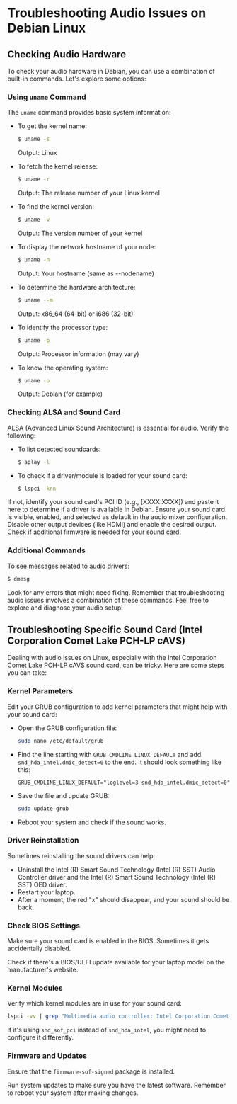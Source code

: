 # Troubleshooting Audio Issues on Debian Linux

## Checking Audio Hardware

To check your audio hardware in Debian, you can use a combination of built-in commands. Let's explore some options:

### Using `uname` Command

The `uname` command provides basic system information:

- To get the kernel name:  
  ```bash
  $ uname -s
  ```
  Output: Linux

- To fetch the kernel release:  
  ```bash
  $ uname -r
  ```
  Output: The release number of your Linux kernel

- To find the kernel version:  
  ```bash
  $ uname -v
  ```
  Output: The version number of your kernel

- To display the network hostname of your node:  
  ```bash
  $ uname -n
  ```
  Output: Your hostname (same as --nodename)

- To determine the hardware architecture:  
  ```bash
  $ uname --m
  ```
  Output: x86_64 (64-bit) or i686 (32-bit)

- To identify the processor type:  
  ```bash
  $ uname -p
  ```
  Output: Processor information (may vary)

- To know the operating system:  
  ```bash
  $ uname -o
  ```
  Output: Debian (for example)

### Checking ALSA and Sound Card

ALSA (Advanced Linux Sound Architecture) is essential for audio. Verify the following:

- To list detected soundcards:  
  ```bash
  $ aplay -l
  ```

- To check if a driver/module is loaded for your sound card:  
  ```bash
  $ lspci -knn
  ```

If not, identify your sound card's PCI ID (e.g., [XXXX:XXXX]) and paste it here to determine if a driver is available in Debian. Ensure your sound card is visible, enabled, and selected as default in the audio mixer configuration. Disable other output devices (like HDMI) and enable the desired output. Check if additional firmware is needed for your sound card.

### Additional Commands

To see messages related to audio drivers:  
```bash
$ dmesg
```

Look for any errors that might need fixing. Remember that troubleshooting audio issues involves a combination of these commands. Feel free to explore and diagnose your audio setup!

## Troubleshooting Specific Sound Card (Intel Corporation Comet Lake PCH-LP cAVS)

Dealing with audio issues on Linux, especially with the Intel Corporation Comet Lake PCH-LP cAVS sound card, can be tricky. Here are some steps you can take:

### Kernel Parameters

Edit your GRUB configuration to add kernel parameters that might help with your sound card:

- Open the GRUB configuration file:  
  ```bash
  sudo nano /etc/default/grub
  ```

- Find the line starting with `GRUB_CMDLINE_LINUX_DEFAULT` and add `snd_hda_intel.dmic_detect=0` to the end. It should look something like this:  
  ```
  GRUB_CMDLINE_LINUX_DEFAULT="loglevel=3 snd_hda_intel.dmic_detect=0"
  ```

- Save the file and update GRUB:  
  ```bash
  sudo update-grub
  ```

- Reboot your system and check if the sound works.

### Driver Reinstallation

Sometimes reinstalling the sound drivers can help:

- Uninstall the Intel (R) Smart Sound Technology (Intel (R) SST) Audio Controller driver and the Intel (R) Smart Sound Technology (Intel (R) SST) OED driver.
- Restart your laptop.
- After a moment, the red "x" should disappear, and your sound should be back.

### Check BIOS Settings

Make sure your sound card is enabled in the BIOS. Sometimes it gets accidentally disabled.

Check if there's a BIOS/UEFI update available for your laptop model on the manufacturer's website.

### Kernel Modules

Verify which kernel modules are in use for your sound card:

```bash
lspci -vv | grep "Multimedia audio controller: Intel Corporation Comet Lake PCH-LP cAVS"
```

If it's using `snd_sof_pci` instead of `snd_hda_intel`, you might need to configure it differently.

### Firmware and Updates

Ensure that the `firmware-sof-signed` package is installed.

Run system updates to make sure you have the latest software. Remember to reboot your system after making changes.



